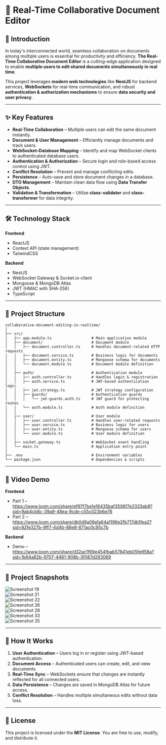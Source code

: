 # 📄 Real-Time Collaborative Document Editor

## 🚀 Introduction
In today's interconnected world, seamless collaboration on documents among multiple users is essential for productivity and efficiency. **The Real-Time Collaborative Document Editor** is a cutting-edge application designed to enable **multiple users to edit shared documents simultaneously in real time**.

This project leverages **modern web technologies** like **NestJS** for backend services, **WebSockets** for real-time communication, and robust **authentication & authorization mechanisms** to ensure **data security and user privacy**.

---

## ✨ Key Features
- **Real-Time Collaboration** – Multiple users can edit the same document instantly.  
- **Document & User Management** – Efficiently manage documents and track users.  
- **WebSocket–Database Mapping** – Identify and map WebSocket clients to authenticated database users.  
- **Authentication & Authorization** – Secure login and role-based access control using JWT.  
- **Conflict Resolution** – Prevent and manage conflicting edits.  
- **Persistence** – Auto-save and store document changes in a database.  
- **DTO Management** – Maintain clean data flow using **Data Transfer Objects**.  
- **Validation & Transformation** – Utilize **class-validator** and **class-transformer** for data integrity.

---

## 🛠️ Technology Stack

**Frontend**
- ReactJS  
- Context API (state management)  
- TailwindCSS

**Backend**
- NestJS  
- WebSocket Gateway & Socket.io-client  
- Mongoose & MongoDB Atlas  
- JWT (HMAC with SHA-256)  
- TypeScript

---


## 📂 Project Structure

```text
collaborative-document-editing-in-realtime/
│
├── src/
│   ├── app.module.ts                  # Main application module
│   ├── document/                      # Document module
│   │   ├── document.controller.ts     # Handles document-related HTTP requests
│   │   ├── document.service.ts        # Business logic for documents
│   │   ├── document.entity.ts         # Mongoose schema for documents
│   │   └── document.module.ts         # Document module definition
│   │
│   ├── auth/                          # Authentication module
│   │   ├── auth.controller.ts         # Handles login & registration
│   │   ├── auth.service.ts            # JWT-based authentication logic
│   │   ├── jwt.strategy.ts            # JWT strategy configuration
│   │   ├── guards/                    # Authentication guards
│   │   │   └── jwt-guards.auth.ts     # JWT guard for protecting routes
│   │   └── auth.module.ts             # Auth module definition
│   │
│   ├── user/                          # User module
│   │   ├── user.controller.ts         # Handles user-related requests
│   │   ├── user.service.ts            # Business logic for users
│   │   ├── user.entity.ts             # Mongoose schema for users
│   │   └── user.module.ts             # User module definition
│   │
│   ├── socket.gateway.ts              # WebSocket event handling
│   └── main.ts                        # Application entry point
│
├── .env                               # Environment variables
└── package.json                       # Dependencies & scripts
```
---

## 🎥 Video Demo

**Frontend**
- Part 1 – https://www.loom.com/share/ef97f7ba1e16435baf3506f7e2333ab8?sid=9ab4cb8c-39a9-48ea-9cde-c55c023b6e76  
- Part 2 – https://www.loom.com/share/db0d9a09a1a64a1196e2fb717db1fea2?sid=82fe327b-9ff7-4d4b-88e8-871ac0c95c7b

**Backend**
- Demo – https://www.loom.com/share/d32ac1f69e454fbab57841eb05fe958a?sid=1b64a82b-9707-4481-908b-3f087d283069

---

## 📸 Project Snapshots

![Screenshot 19](https://github.com/tikhepooja11/Realtime-collaborative-document-editing-app/assets/47672660/4e9c93d3-9b8d-4170-8683-41b3c9cdf44d)  
![Screenshot 21](https://github.com/tikhepooja11/Realtime-collaborative-document-editing-app/assets/47672660/d8d46bcc-af22-40d3-964e-707766b51522)  
![Screenshot 22](https://github.com/tikhepooja11/Realtime-collaborative-document-editing-app/assets/47672660/37f102ba-e5d4-4083-8b7f-660db28e2cb9)  
![Screenshot 26](https://github.com/tikhepooja11/Realtime-collaborative-document-editing-app/assets/47672660/bec637a6-c544-4f26-877b-5cd6dc594647)  
![Screenshot 28](https://github.com/tikhepooja11/Realtime-collaborative-document-editing-app/assets/47672660/ee8a2558-3320-40be-9f96-b40d3f5e2c16)  
![Screenshot 33](https://github.com/tikhepooja11/Realtime-collaborative-document-editing-app/assets/47672660/b7bea3c8-584d-4247-924f-dbe96bc2bd24)  
![Screenshot 35](https://github.com/tikhepooja11/Realtime-collaborative-document-editing-app/assets/47672660/179da481-b196-410e-a4ce-d56cd1b43442)

---

## 📌 How It Works
1. **User Authentication** – Users log in or register using JWT-based authentication.  
2. **Document Access** – Authenticated users can create, edit, and view documents.  
3. **Real-Time Sync** – WebSockets ensure that changes are instantly reflected for all connected users.  
4. **Data Persistence** – Changes are saved in MongoDB Atlas for future access.  
5. **Conflict Resolution** – Handles multiple simultaneous edits without data loss.

---

## 📜 License
This project is licensed under the **MIT License**. You are free to use, modify, and distribute it.

